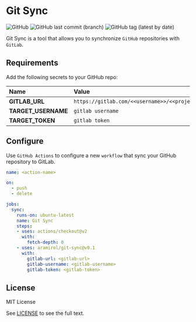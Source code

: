 # Git Sync

![GitHub](https://img.shields.io/github/license/aramirol/git-sync)
![GitHub last commit (branch)](https://img.shields.io/github/last-commit/aramirol/git-sync/main?logo=github)
![GitHub tag (latest by date)](https://img.shields.io/github/v/tag/aramirol/git-sync?logo=git&logoColor=white)

Git Sync is a tool that allows you to synchronize `GitHub` repositories with `GitLab`.

## Requirements

Add the following secrets to your GitHub repo:

| Name  | Value  |
|:----------|:----------|
| **GITLAB_URL**  | `https://gitlab.com/<<username>>/<<project>>`  |
| **TARGET_USERNAME**    | `gitlab username`    |
| **TARGET_TOKEN**   | `gitlab token`    |

## Configure

Use `GitHub Actions` to configure a new `workflow` that sync your GitHub repository to GitLab.

```yml
name: <action-name>

on: 
  - push
  - delete

jobs:
  sync:
    runs-on: ubuntu-latest
    name: Git Sync
    steps:
    - uses: actions/checkout@v2
      with:
        fetch-depth: 0
    - uses: aramirol/git-sync@v0.1
      with:
        gitlab-url: <gitlab-url>
        gitlab-username: <gitlab-username>
        gitlab-token: <gitlab-token>
```

## License

MIT License

See [LICENSE](https://github.com/aramirol/git-sync/blob/main/LICENSE) to see the full text.
